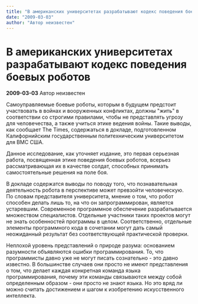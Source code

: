 ```yaml
---
title: "В американских университетах разрабатывают кодекс поведения боевых роботов"
date: "2009-03-03"
author: "Автор неизвестен"
---
```


# В американских университетах разрабатывают кодекс поведения боевых роботов

**2009-03-03** Автор неизвестен

Самоуправляемые боевые роботы, которым в будущем предстоит участвовать в войнах и вооруженных конфликтах, должны "жить" в соответствии со строгими правилами, чтобы не представлять угрозу для человечества, а также учиться этике ведения войны. Такие выводы, как сообщает The Times, содержаться в докладе, подготовленном Калифорнийским государственным политехническим университетом для ВМС США.

Данное исследование, как уточняет издание, это первая серьезная работа, посвященная этике поведения боевых роботов, всерьез рассматривающая их в качестве солдат, способных принимать самостоятельные решения на поле боя.

В докладе содержатся выводы по поводу того, что познавательная деятельность робота в перспективе может превзойти человеческую. По словам представителя университета, мнение о том, что робот способен делать лишь то, на что он запрограммирован, является устаревшим. Современное программное обеспечение разрабатывается множеством специалистов. Отдельные участники таких проектов могут не знать особенностей программы в целом. Соответственно, отдельные элементы программного кода в сочетании могут дать самый неожиданный результат без соответствующей практической проверки.

Неплохой уровень представлений о природе разума: основанием разумности объявляются ошибки программирования. То, что программисты давно уже не могут писать сознательно - это давно известно. В большинстве случаев они просто не имеют представления о том, что делает каждая конкретная команда языка программирования, почему эти команды связываются между собой определенным образом - они просто не знают языка. Но это вряд ли можно считать достижением и шагом к изобретению искусственного интеллекта.